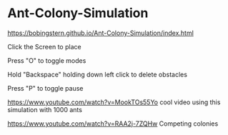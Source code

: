 # Ant-Colony-Simulation

https://bobingstern.github.io/Ant-Colony-Simulation/index.html

Click the Screen to place

Press "O" to toggle modes

Hold "Backspace" holding down left click to delete obstacles

Press "P" to toggle pause

https://www.youtube.com/watch?v=MookTOs55Yo cool video using this simulation with 1000 ants

https://www.youtube.com/watch?v=RAA2j-7ZQHw Competing colonies
